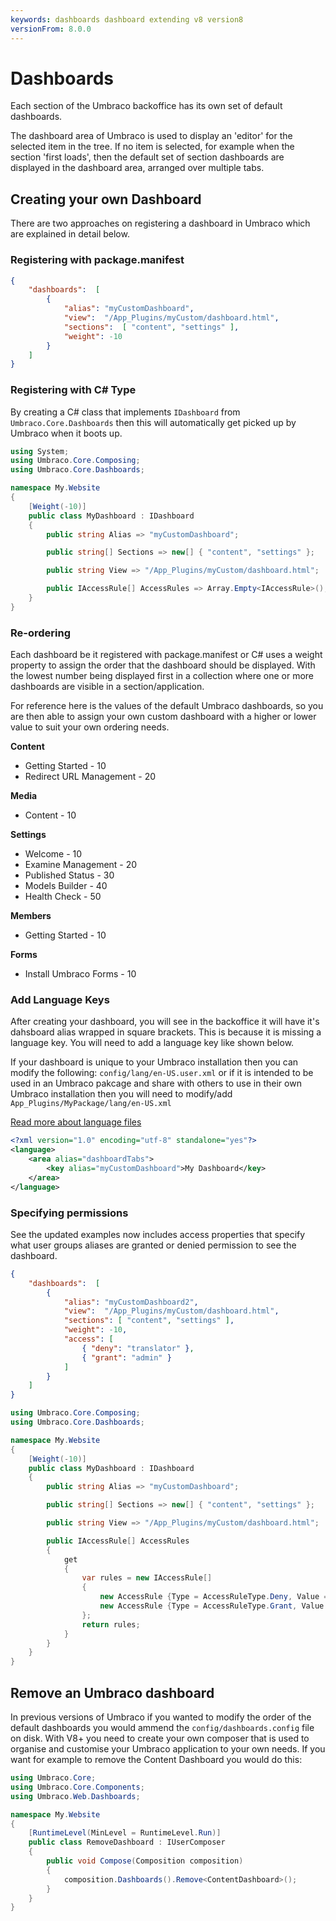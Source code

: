 ```yaml
---
keywords: dashboards dashboard extending v8 version8
versionFrom: 8.0.0
---
```


# Dashboards
Each section of the Umbraco backoffice has its own set of default dashboards.

The dashboard area of Umbraco is used to display an 'editor' for the selected item in the tree. If no item is selected, for example when the section 'first loads', then the default set of section dashboards are displayed in the dashboard area, arranged over multiple tabs.

## Creating your own Dashboard
There are two approaches on registering a dashboard in Umbraco which are explained in detail below.

### Registering with package.manifest
```json
{
    "dashboards":  [
        {
            "alias": "myCustomDashboard",
            "view":  "/App_Plugins/myCustom/dashboard.html",
            "sections":  [ "content", "settings" ],
            "weight": -10
        }
    ]
}
```

### Registering with C# Type
By creating a C# class that implements `IDashboard` from `Umbraco.Core.Dashboards` then this will automatically get picked up by Umbraco when it boots up.

```csharp
using System;
using Umbraco.Core.Composing;
using Umbraco.Core.Dashboards;

namespace My.Website
{
    [Weight(-10)]
    public class MyDashboard : IDashboard
    {
        public string Alias => "myCustomDashboard";

        public string[] Sections => new[] { "content", "settings" };

        public string View => "/App_Plugins/myCustom/dashboard.html";

        public IAccessRule[] AccessRules => Array.Empty<IAccessRule>();
    }
}
```

### Re-ordering
Each dashboard be it registered with package.manifest or C# uses a weight property to assign the order that the dashboard should be displayed. With the lowest number being displayed first in a collection where one or more dashboards are visible in a section/application.

For reference here is the values of the default Umbraco dashboards, so you are then able to assign your own custom dashboard with a higher or lower value to suit your own ordering needs.

**Content**
* Getting Started - 10
* Redirect URL Management - 20

**Media**
* Content - 10

**Settings**
* Welcome - 10
* Examine Management - 20
* Published Status - 30
* Models Builder - 40
* Health Check - 50

**Members**
* Getting Started - 10

**Forms**
* Install Umbraco Forms - 10

### Add Language Keys
After creating your dashboard, you will see in the backoffice it will have it's dahsboard alias wrapped in square brackets. This is because it is missing a language key.
You will need to add a language key like shown below.

If your dashboard is unique to your Umbraco installation then you can modify the following: `config/lang/en-US.user.xml` or if it is intended to be used in an Umbraco pakcage and share with others to use in their own Umbraco installation then you will need to modify/add `App_Plugins/MyPackage/lang/en-US.xml`

[Read more about language files](../Language-Files/index.md)

```xml
<?xml version="1.0" encoding="utf-8" standalone="yes"?>
<language>
    <area alias="dashboardTabs">
        <key alias="myCustomDashboard">My Dashboard</key>
    </area>
</language>
```

### Specifying permissions
See the updated examples now includes access properties that specify what user groups aliases are granted or denied permission to see the dashboard.

```json
{
    "dashboards":  [
        {
            "alias": "myCustomDashboard2",
            "view":  "/App_Plugins/myCustom/dashboard.html",
            "sections": [ "content", "settings" ],
            "weight": -10,
            "access": [
                { "deny": "translator" },
                { "grant": "admin" }
            ]
        }
    ]
}
```

```csharp
using Umbraco.Core.Composing;
using Umbraco.Core.Dashboards;

namespace My.Website
{
    [Weight(-10)]
    public class MyDashboard : IDashboard
    {
        public string Alias => "myCustomDashboard";

        public string[] Sections => new[] { "content", "settings" };

        public string View => "/App_Plugins/myCustom/dashboard.html";

        public IAccessRule[] AccessRules
        {
            get
            {
                var rules = new IAccessRule[]
                {
                    new AccessRule {Type = AccessRuleType.Deny, Value = Umbraco.Core.Constants.Security.TranslatorGroupAlias},
                    new AccessRule {Type = AccessRuleType.Grant, Value = Umbraco.Core.Constants.Security.AdminGroupAlias}
                };
                return rules;
            }
        }
    }
}
```

## Remove an Umbraco dashboard
In previous versions of Umbraco if you wanted to modify the order of the default dashboards you would ammend the `config/dashboards.config` file on disk. With V8+ you need to create your own composer that is used to organise and customise your Umbraco application to your own needs. If you want for example to remove the Content Dashboard you would do this:

```csharp
using Umbraco.Core;
using Umbraco.Core.Components;
using Umbraco.Web.Dashboards;

namespace My.Website
{
    [RuntimeLevel(MinLevel = RuntimeLevel.Run)]
    public class RemoveDashboard : IUserComposer
    {
        public void Compose(Composition composition)
        {
            composition.Dashboards().Remove<ContentDashboard>();
        }
    }
}
```
